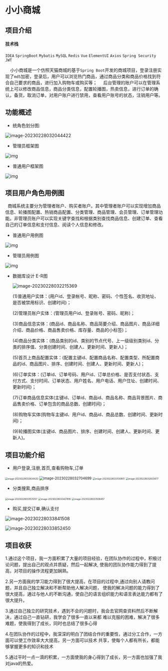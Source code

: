 # 小小商城

## 项目介绍

####  技术栈

`IDEA` `SpringBoot` `Mybatis` `MySQL` `Redis`  `Vue` `ElementUI` `Axios` `Spring Security`  `JWT` 

&nbsp;&nbsp;&nbsp;&nbsp;小小商城是一个仿照天猫商城的基于`Spring Boot`开发的商城项目，登录注册实现了`md5`加密，登录后，用户可以浏览热门商品，通过商品分类和商品价格找到符合自己要求的商品，进行加入购物车或购买等；
&nbsp;&nbsp;&nbsp;&nbsp;后台管理的账户可以在管理系统上可以修改商品信息，商品分类信息，配置轮播图，热卖信息，进行订单的确认，备货，取消订单，对用户账户进行禁用，查看用户账号的状态，注销用户等。

## 功能概述

- 统角色划分图:

![image-20230228032044422](assets/image-20230228032044422.png)

- 管理员框架图

![img](assets/clip_image002-16775252679492.jpg)

- 普通用户框架图

![img](assets/clip_image002-16775252863034.jpg)

## 项目用户角色用例图

&nbsp;&nbsp;商城系统主要分为管理者账户、购买者账户。其中管理者账户可以实现增加商品信息、轮播图配置、热销商品配置、分类管理、商品管理、会员管理、订单管理功能。非管理员账户可以实现关键字查找和根据类别查找商品信息、创建订单、查看自己的订单信息和支付信息、阅读个人信息和修改。

- 普通用户用例图

![img](assets/clip_image002-16775253493826.jpg)

- 管理员用例图

![img](assets/clip_image002-16775253712628.jpg)



- 数据库设计 E-R图

  ![image-20230228032215369](assets/image-20230228032215369.png)

  (1)普通用户实体：(用户id、登录帐号、昵称、密码、个性签名、收货地址、是否被禁用标识、创建时间)；

  (2)管理员账户实体：(管理员用户id、登录账号、密码、昵称)；

  (3)商品信息实体：(商品id、商品名称、商品简要介绍、商品图片、商品详细介绍、商品价格、商品售卖价格、库存量、商品的小标签)；

  (4)商品分类实体：(商品类别的id、类别的节点代号、上一级级别类别id、分类的排序值、分类创建时间、创建人、更新时间、更新人)；

  (5)首页上商品配置实体：(配置主键id、配置商品名称、配置类型、所配置商品的id、商品图片、排序、创建时间、创建人、更新时间、更新人)；

  (6)订单实体：(订单id、订单号码、用户id、订单总价格、是否支付状态、支付方式、支付时间、订单状态、用户姓名、用户电话、用户住址、创建时间、更新时间)；

  (7)订单商品信息实体(主键id、订单id、商品id、商品名称、商品背景图片、商品售卖价格、订单包含的商品总数、创建时间)；

  (8)购物车实体(购物车主键id、用户id、商品id、商品总数、创建时间、更新时间)；

  (9)轮播图实体(主键id、商品图片、排序、创建时间、创建人、更新时间、更新人)。

## 项目功能介绍

- 用户登录,注册,首页,查看购物车,订单

<img src="assets/image-20230228032634420.png" alt="image-20230228032634420" style="zoom: 50%;" />

<img src="assets/image-20230228032704699.png" alt="image-20230228032704699" style="zoom: 80%;" />

<img src="assets/image-20230228033130801.png" alt="image-20230228033130801" style="zoom:50%;" />

<img src="assets/image-20230228032833477.png" alt="image-20230228032833477" style="zoom:50%;" />



- 分类搜索,商品排序

<img src="assets/image-20230228033531257.png" alt="image-20230228033531257" style="zoom:50%;" />

<img src="assets/image-20230228033427616.png" alt="image-20230228033427616" style="zoom:50%;" />

<img src="assets/image-20230228033508457.png" alt="image-20230228033508457" style="zoom:50%;" />

- 购买,提交订单,确认支付

![image-20230228033841508](assets/image-20230228033841508.png)

![image-20230228033852450](assets/image-20230228033852450.png)

## 项目收获

1.通过这个项目，我一方面积累了大量的项目经验，在团队协作的过程中，积极讨论问题，提出自己的观点并质疑，然后一起解决, 使我的团队协作能力得到了提高，对项目的操作流程更加娴熟。

2.另一方面我的学习能力得到了很大提高，在项目的过程中,通过向别人请教问题，并且自己独立解决和不断帮助他人解决问题， 使我的解决问题的能力得到了很大提高，通过与他人的不断沟通，使自己的语言组织能力和语言表达能力都有了很大提升。

3.通过自己独立的研究技术，遇到不会的问题时，我会去官网查资料然后不断解决，通过自己一直钻研，我学会了很多一直以来都 难以克服的困难，解决了很多难题，使我得到了成长，同时也总结了很多心得

4.在团队协作的过程中，我深深的明白了团结合作的重要性，通过分工合作，一方面可以使工作效率大大提高，另一方面可以技术 共享，使每个人都有所长，都能够掌握更多的知识和技术

5.通过平时一点一滴的积累，一方面使我的身心得到了成长，另一方面也加强了我对java的热爱。